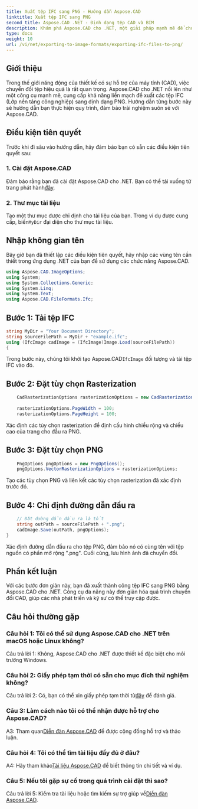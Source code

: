 ```yaml
---
title: Xuất tệp IFC sang PNG - Hướng dẫn Aspose.CAD
linktitle: Xuất tệp IFC sang PNG
second_title: Aspose.CAD .NET - Định dạng tệp CAD và BIM
description: Khám phá Aspose.CAD cho .NET, một giải pháp mạnh mẽ để chuyển đổi liền mạch IFC sang PNG. Tải xuống ngay để xử lý tệp CAD hiệu quả.
type: docs
weight: 10
url: /vi/net/exporting-to-image-formats/exporting-ifc-files-to-png/
---
```

## Giới thiệu

Trong thế giới năng động của thiết kế có sự hỗ trợ của máy tính (CAD), việc chuyển đổi tệp hiệu quả là rất quan trọng. Aspose.CAD cho .NET nổi lên như một công cụ mạnh mẽ, cung cấp khả năng liền mạch để xuất các tệp IFC (Lớp nền tảng công nghiệp) sang định dạng PNG. Hướng dẫn từng bước này sẽ hướng dẫn bạn thực hiện quy trình, đảm bảo trải nghiệm suôn sẻ với Aspose.CAD.

## Điều kiện tiên quyết

Trước khi đi sâu vào hướng dẫn, hãy đảm bảo bạn có sẵn các điều kiện tiên quyết sau:

### 1. Cài đặt Aspose.CAD

 Đảm bảo rằng bạn đã cài đặt Aspose.CAD cho .NET. Bạn có thể tải xuống từ trang phát hành[đây](https://releases.aspose.com/cad/net/).

### 2. Thư mục tài liệu

 Tạo một thư mục được chỉ định cho tài liệu của bạn. Trong ví dụ được cung cấp, biến`MyDir` đại diện cho thư mục tài liệu.

## Nhập không gian tên

Bây giờ bạn đã thiết lập các điều kiện tiên quyết, hãy nhập các vùng tên cần thiết trong ứng dụng .NET của bạn để sử dụng các chức năng Aspose.CAD.

```csharp
using Aspose.CAD.ImageOptions;
using System;
using System.Collections.Generic;
using System.Linq;
using System.Text;
using Aspose.CAD.FileFormats.Ifc;
```

## Bước 1: Tải tệp IFC

```csharp
string MyDir = "Your Document Directory";
string sourceFilePath = MyDir + "example.ifc";
using (IfcImage cadImage = (IfcImage)Image.Load(sourceFilePath))
{
```

 Trong bước này, chúng tôi khởi tạo Aspose.CAD`IfcImage` đối tượng và tải tệp IFC vào đó.

## Bước 2: Đặt tùy chọn Rasterization

```csharp
    CadRasterizationOptions rasterizationOptions = new CadRasterizationOptions();
   
    rasterizationOptions.PageWidth = 100;
    rasterizationOptions.PageHeight = 100;
```

Xác định các tùy chọn rasterization để định cấu hình chiều rộng và chiều cao của trang cho đầu ra PNG.

## Bước 3: Đặt tùy chọn PNG

```csharp
    PngOptions pngOptions = new PngOptions();
    pngOptions.VectorRasterizationOptions = rasterizationOptions;
```

Tạo các tùy chọn PNG và liên kết các tùy chọn rasterization đã xác định trước đó.

## Bước 4: Chỉ định đường dẫn đầu ra

```csharp
    // Đặt đường dẫn đầu ra là tốt
    string outPath = sourceFilePath + ".png";
    cadImage.Save(outPath, pngOptions);
}
```

Xác định đường dẫn đầu ra cho tệp PNG, đảm bảo nó có cùng tên với tệp nguồn có phần mở rộng ".png". Cuối cùng, lưu hình ảnh đã chuyển đổi.

## Phần kết luận

Với các bước đơn giản này, bạn đã xuất thành công tệp IFC sang PNG bằng Aspose.CAD cho .NET. Công cụ đa năng này đơn giản hóa quá trình chuyển đổi CAD, giúp các nhà phát triển và kỹ sư có thể truy cập được.

## Câu hỏi thường gặp

### Câu hỏi 1: Tôi có thể sử dụng Aspose.CAD cho .NET trên macOS hoặc Linux không?

Câu trả lời 1: Không, Aspose.CAD cho .NET được thiết kế đặc biệt cho môi trường Windows.

### Câu hỏi 2: Giấy phép tạm thời có sẵn cho mục đích thử nghiệm không?

 Câu trả lời 2: Có, bạn có thể xin giấy phép tạm thời từ[đây](https://purchase.aspose.com/temporary-license/) để đánh giá.

### Câu 3: Làm cách nào tôi có thể nhận được hỗ trợ cho Aspose.CAD?

 A3: Tham quan[Diễn đàn Aspose.CAD](https://forum.aspose.com/c/cad/19) để được cộng đồng hỗ trợ và thảo luận.

### Câu hỏi 4: Tôi có thể tìm tài liệu đầy đủ ở đâu?

 A4: Hãy tham khảo[Tài liệu Aspose.CAD](https://reference.aspose.com/cad/net/) để biết thông tin chi tiết và ví dụ.

### Câu 5: Nếu tôi gặp sự cố trong quá trình cài đặt thì sao?

 Câu trả lời 5: Kiểm tra tài liệu hoặc tìm kiếm sự trợ giúp về[Diễn đàn Aspose.CAD](https://forum.aspose.com/c/cad/19).